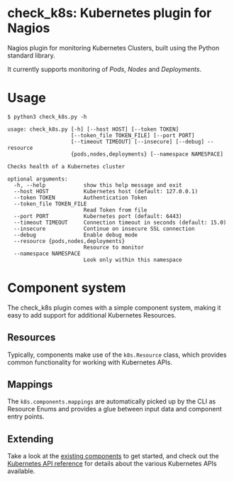 check_k8s: Kubernetes plugin for Nagios
===

Nagios plugin for monitoring Kubernetes Clusters, built using the Python standard library.

It currently supports monitoring of *Pods*, *Nodes* and *Deployments*. 

Usage
===

```
$ python3 check_k8s.py -h

usage: check_k8s.py [-h] [--host HOST] [--token TOKEN]
                    [--token_file TOKEN_FILE] [--port PORT]
                    [--timeout TIMEOUT] [--insecure] [--debug] --resource
                    {pods,nodes,deployments} [--namespace NAMESPACE]

Checks health of a Kubernetes cluster

optional arguments:
  -h, --help            show this help message and exit
  --host HOST           Kubernetes host (default: 127.0.0.1)
  --token TOKEN         Authentication Token
  --token_file TOKEN_FILE
                        Read Token from file
  --port PORT           Kubernetes port (default: 6443)
  --timeout TIMEOUT     Connection timeout in seconds (default: 15.0)
  --insecure            Continue on insecure SSL connection
  --debug               Enable debug mode
  --resource {pods,nodes,deployments}
                        Resource to monitor
  --namespace NAMESPACE
                        Look only within this namespace

```

Component system
===

The check_k8s plugin comes with a simple component system, making it easy to add support for additional Kubernetes Resources.

Resources
---

Typically, components make use of the `k8s.Resource` class, which provides common functionality for working with Kubernetes APIs.

Mappings
---

The `k8s.components.mappings` are automatically picked up by the CLI as Resource Enums and provides a glue between input data and component
entry points.

Extending
---

Take a look at the [existing components](k8s/components) to get started, and check out the [Kubernetes API reference](https://kubernetes.io/docs/reference/generated/kubernetes-api/v1.15/) for details about the various Kubernetes APIs available.
